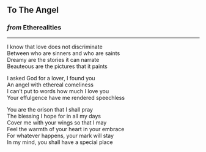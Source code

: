 
## To The Angel

### *from* **Etherealities**

---

I know that love does not discriminate \
Between who are sinners and who are saints \
Dreamy are the stories it can narrate \
Beauteous are the pictures that it paints

I asked God for a lover, I found you \
An angel with ethereal comeliness \
I can’t put to words how much I love you \
Your effulgence have me rendered speechless

You are the orison that I shall pray \
The blessing I hope for in all my days \
Cover me with your wings so that I may \
Feel the warmth of your heart in your embrace \
For whatever happens, your mark will stay \
In my mind, you shall have a special place